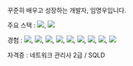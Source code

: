 꾸준히 배우고 성장하는 개발자, 임명우입니다.

주요 스택 : <img src="https://img.shields.io/badge/Flutter-02569B?style=for-the-badge&logo=Flutter&logoColor=white">, <img src="https://img.shields.io/badge/Dart-0175C2?style=for-the-badge&logo=Dart&logoColor=white">

경험 : <img src="https://img.shields.io/badge/Flutter-02569B?style=for-the-badge&logo=Flutter&logoColor=white">, <img src="https://img.shields.io/badge/Dart-0175C2?style=for-the-badge&logo=Dart&logoColor=white">, <img src="https://img.shields.io/badge/JavaScript-F7DF1E?style=for-the-badge&logo=JavaScript&logoColor=black">, <img src="https://img.shields.io/badge/React-61DAFB?style=for-the-badge&logo=React&logoColor=blue">, <img src="https://img.shields.io/badge/MySQL-4479A1?style=for-the-badge&logo=MySQL&logoColor=white">, <img src="https://img.shields.io/badge/html5-E34F26?style=for-the-badge&logo=html5&logoColor=white">, <img src="https://img.shields.io/badge/CSS3-1572B6?style=for-the-badge&logo=CSS3&logoColor=white">, <img src="https://img.shields.io/badge/Node.js-5FA04E?style=for-the-badge&logo=Node.js&logoColor=white">, <img src="https://img.shields.io/badge/FireBase-FFCA28?style=for-the-badge&logo=FireBase&logoColor=orange">

자격증 : 네트워크 관리사 2급 / SQLD
